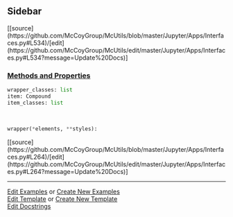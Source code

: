 ## <a id="McUtils.Jupyter.Apps.Interfaces.Sidebar">Sidebar</a> 
<div class="docs-source-link" markdown="1">
[[source](https://github.com/McCoyGroup/McUtils/blob/master/Jupyter/Apps/Interfaces.py#L534)/[edit](https://github.com/McCoyGroup/McUtils/edit/master/Jupyter/Apps/Interfaces.py#L534?message=Update%20Docs)]
</div>



<div class="collapsible-section">
 <div class="collapsible-section collapsible-section-header" markdown="1">
 
### <a class="collapse-link" data-toggle="collapse" href="#methods">Methods and Properties</a> <a class="float-right" data-toggle="collapse" href="#methods"><i class="fa fa-chevron-down"></i></a>

 </div>
 <div class="collapsible-section collapsible-section-body collapse" id="methods" markdown="1">

```python
wrapper_classes: list
item: Compound
item_classes: list
```
<a id="McUtils.Jupyter.JHTML.JHTML.JHTML.Nav" class="docs-object-method">&nbsp;</a> 
```python
wrapper(*elements, **styles): 
```
<div class="docs-source-link" markdown="1">
[[source](https://github.com/McCoyGroup/McUtils/blob/master/Jupyter/Apps/Interfaces.py#L264)/[edit](https://github.com/McCoyGroup/McUtils/edit/master/Jupyter/Apps/Interfaces.py#L264?message=Update%20Docs)]
</div>

 </div>
</div>




___

[Edit Examples](https://github.com/McCoyGroup/McUtils/edit/gh-pages/ci/examples/McUtils/Jupyter/Apps/Interfaces/Sidebar.md) or 
[Create New Examples](https://github.com/McCoyGroup/McUtils/new/gh-pages/?filename=ci/examples/McUtils/Jupyter/Apps/Interfaces/Sidebar.md) <br/>
[Edit Template](https://github.com/McCoyGroup/McUtils/edit/gh-pages/ci/docs/McUtils/Jupyter/Apps/Interfaces/Sidebar.md) or 
[Create New Template](https://github.com/McCoyGroup/McUtils/new/gh-pages/?filename=ci/docs/templates/McUtils/Jupyter/Apps/Interfaces/Sidebar.md) <br/>
[Edit Docstrings](https://github.com/McCoyGroup/McUtils/edit/master/Jupyter/Apps/Interfaces.py#L534?message=Update%20Docs)